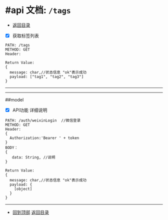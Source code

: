 #api 文档:  `/tags`
======================================================

* [返回目录](/README.md)


- [x] 获取标签列表
```
PATH: /tags
METHOD: GET
Header:

Return Value:
{
  message: char,//状态信息 "ok"表示成功
  payload: ["tag1", "tag2", "tag3"]
}
```
------------------------------------------------------
------------------------------------------------------


##model
- [x] API功能
  详细说明
```
PATH: /auth/weixinLogin  //微信登录
METHOD: GET
Header:
{
  Authorization:'Bearer ' + token
}
BODY：
{
   data: String, //说明
}

Return Value:
{
  message: char,//状态信息 "ok"表示成功
  payload: {
    [object]
  }
}
```
------------------------------------------------------

* [回到顶部](#readme)             [返回目录](/README.md)
